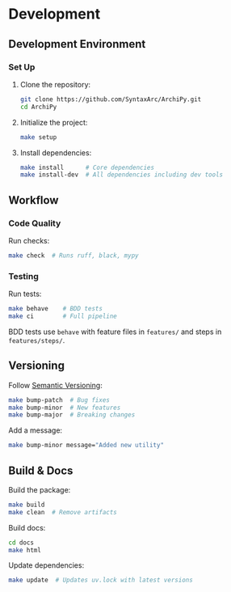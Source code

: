 # Development

## Development Environment

### Set Up

1. Clone the repository:

   ```bash
   git clone https://github.com/SyntaxArc/ArchiPy.git
   cd ArchiPy
   ```

2. Initialize the project:

   ```bash
   make setup
   ```

3. Install dependencies:

   ```bash
   make install      # Core dependencies
   make install-dev  # All dependencies including dev tools
   ```

## Workflow

### Code Quality

Run checks:

```bash
make check  # Runs ruff, black, mypy
```

### Testing

Run tests:

```bash
make behave    # BDD tests
make ci        # Full pipeline
```

BDD tests use `behave` with feature files in `features/` and steps in `features/steps/`.

## Versioning

Follow [Semantic Versioning](https://semver.org/):

```bash
make bump-patch  # Bug fixes
make bump-minor  # New features
make bump-major  # Breaking changes
```

Add a message:

```bash
make bump-minor message="Added new utility"
```

## Build & Docs

Build the package:

```bash
make build
make clean  # Remove artifacts
```

Build docs:

```bash
cd docs
make html
```

Update dependencies:

```bash
make update  # Updates uv.lock with latest versions
```
